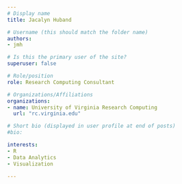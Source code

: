 ```yaml
---
# Display name
title: Jacalyn Huband

# Username (this should match the folder name)
authors:
- jmh

# Is this the primary user of the site?
superuser: false

# Role/position
role: Research Computing Consultant

# Organizations/Affiliations
organizations:
- name: University of Virginia Research Computing
  url: "rc.virginia.edu"

# Short bio (displayed in user profile at end of posts)
#bio: 

interests:
- R
- Data Analytics
- Visualization

---
```

